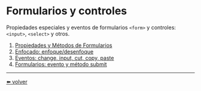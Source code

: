# Formularios y controles

Propiedades especiales y eventos de formularios `<form>` y controles: `<input>`, `<select>` y otros.

1.  [Propiedades y Métodos de Formularios]()
2.  [Enfocado: enfoque/desenfoque]()
3.  [Eventos: change, input, cut, copy, paste]()
4.  [Formularios: evento y método submit](https://github.com/VictorHugoAguilar/javascript-interview-questions-explained/tree/main/theory-forms-controls/forms-submit#readme)
  
  
---
[⬅️ volver](https://github.com/VictorHugoAguilar/javascript-interview-questions-explained/blob/main/readme.md) 
